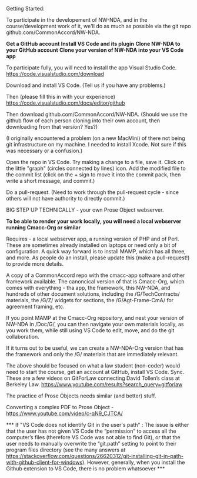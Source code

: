 Getting Started:

To participate in the developement of NW-NDA, and in the course/development work of it, we'll do as much as possible via the git repo github.com/CommonAccord/NW-NDA.

**Get a GitHub account**
**Install VS Code and its plugin**
**Clone NW-NDA to your GitHub account**
**Clone your version of NW-NDA into your VS Code app**

To participate fully, you will need to install the app Visual Studio Code. https://code.visualstudio.com/download

Download and install VS Code.  (Tell us if you have any problems.)

Then (please fill this in with your experience) https://code.visualstudio.com/docs/editor/github

Then download github.com/CommonAccord/NW-NDA.
(Should we use the github flow of each person cloning into their own account, then downloading from that version?  Yes?)

(I originally encountered a problem (on a new MacMini) of there not being git infrastructure on my machine.  I needed to install Xcode.  Not sure if this was necessary or a confusion.)

Open the repo in VS Code.  Try making a change to a file, save it.  Click on the little "graph" (circles connected by lines) icon.  Add the modified file to the commit list (click on the + sign to move it into the commit pack, then write a short message, and commit.)

Do a pull-request.
(Need to work through the pull-request cycle - since others will not have authority to directly commit.)


BIG STEP UP TECHNICALLY - your own Prose Object webserver. 

**To be able to render your work locally, you will need a local webserver running Cmacc-Org or similar**

Requires - a local webserver app, a running version of PHP and of Perl.  These are sometimes already installed on laptops or need only a bit of configuration.  A quick way forward is to install MAMP, which has all three, and more.  As people do an install, please update this (make a pull-request!) to provide more details.  

A copy of a CommonAccord repo with the cmacc-app software and other framework available.  The canoncical version of that is Cmacc-Org, which comes with everything - tha app, the framework, this NW-NDA, and hundreds of other document solutions, including the /G/TechContracts/ materials, the /G/Z/ widgets for sections, the /G/Agt-Frame-CmA/ for agreement framing, etc.

If you point MAMP at the Cmacc-Org repository, and nest your version of NW-NDA in /Doc/G/, you can then navigate your own materials locally, as you work them, while still using VS Code to edit, move, and do the git collaboration.

If it turns out to be useful, we can create a NW-NDA-Org version that has the framework and only the /G/ materials that are immediately relevant.


The above should be focused on what a law student (non-coder) would need to start the course, get an account at GitHub, install VS Code.  Sync.  These are a few videos on GitForLaw connecting David Tollen’s class at Berkeley Law.  https://www.youtube.com/results?search_query=gitforlaw


The practice of Prose Objects needs similar (and better) stuff.  

Converting a complex PDF to Prose Object - https://www.youtube.com/video/c-qN9_CJTCA/

*** If "VS Code does not identify Git in the user's path" : The issue is either that the user has not given VS Code the “permission” to access all the computer’s files (therefore VS Code was not able to find Git), or that the user needs to manually overwrite the “git.path” setting to point to their program files directory (see the many answers at https://stackoverflow.com/questions/26620312/git-installing-git-in-path-with-github-client-for-windows). However, generally, when you install the Github extension to VS Code, there is no problem whatsoever ***
